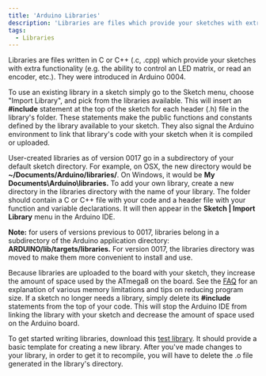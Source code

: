```yaml
---
title: 'Arduino Libraries'
description: 'Libraries are files which provide your sketches with extra functionality.'
tags:
  - Libraries
---
```

Libraries are files written in C or C++ (.c, .cpp) which provide your sketches with extra functionality (e.g. the ability to control an LED matrix, or read an encoder, etc.). They were introduced in Arduino 0004.

To use an existing library in a sketch simply go to the Sketch menu, choose "Import Library", and pick from the libraries available. This will insert an **#include** statement at the top of the sketch for each header (.h) file in the library's folder. These statements make the public functions and constants defined by the library available to your sketch. They also signal the Arduino environment to link that library's code with your sketch when it is compiled or uploaded.

User-created libraries as of version 0017 go in a subdirectory of your default sketch directory. For example, on OSX, the new directory would be **~/Documents/Arduino/libraries/**. On Windows, it would be **My Documents\Arduino\libraries\.**  To add your own library, create a new directory in the libraries directory with the name of your library. The folder should contain a C or C++ file with your code and a header file with your function and variable declarations. It will then appear in the **Sketch | Import Library** menu in the Arduino IDE.

**Note:** for users of versions previous to 0017, libraries belong in a subdirectory of the Arduino application directory: **ARDUINO/lib/targets/libraries.** For version 0017, the libraries directory was moved to make them more convenient to install and use.

Because libraries are uploaded to the board with your sketch, they increase the amount of space used by the ATmega8 on the board. See the [FAQ](http://www.arduino.cc/en/Main/FAQ) for an explanation of various memory limitations and tips on reducing program size. If a sketch no longer needs a library, simply delete its **#include** statements from the top of your code. This will stop the Arduino IDE from linking the library with your sketch and decrease the amount of space used on the Arduino board.

To get started writing libraries, download this [test library](https://www.arduino.cc/en/uploads/Hacking/Test.zip). It should provide a basic template for creating a new library. After you've made changes to your library, in order to get it to recompile, you will have to delete the .o file generated in the library's directory.